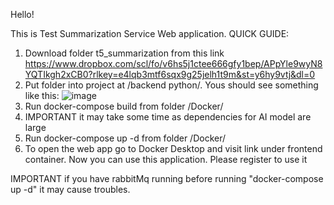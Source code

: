 Hello!

This is Test Summarization Service Web application.
QUICK GUIDE:
1) Download folder t5_summarization from this link https://www.dropbox.com/scl/fo/v6hs5j1ctee666gfy1bep/APpYle9wyN8YQTIkgh2xCB0?rlkey=e4lqb3mtf6sqx9g25jelh1t9m&st=y6hy9vtj&dl=0
2) Put folder into project at /backend python/. Yous should see something like this:
![image](https://github.com/user-attachments/assets/ada794cb-79be-400c-b4b9-5df3f1fdeb21)
3) Run docker-compose build from folder /Docker/
4) IMPORTANT it may take some time as dependencies for AI model are large
5) Run docker-compose up -d from folder /Docker/
6) To open the web app go to Docker Desktop and visit link under frontend container.
Now you can use this application.
Please register to use it

IMPORTANT if you have rabbitMq running before running "docker-compose up -d" it may cause troubles.
